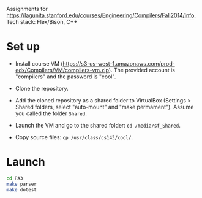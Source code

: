 Assignments for https://lagunita.stanford.edu/courses/Engineering/Compilers/Fall2014/info.
Tech stack: Flex/Bison, C++

# Set up
* Install course VM (https://s3-us-west-1.amazonaws.com/prod-edx/Compilers/VM/compilers-vm.zip).
The provided account is "compilers" and the password is "cool".
* Clone the repository.
* Add the cloned repository as a shared folder to VirtualBox (Settings > Shared folders, select "auto-mount" and "make permament").
Assume you called the folder `Shared`.

* Launch the VM and go to the shared folder: `cd /media/sf_Shared`.
* Copy source files: `cp /usr/class/cs143/cool/`.

# Launch
```bash
cd PA3
make parser
make dotest
```
